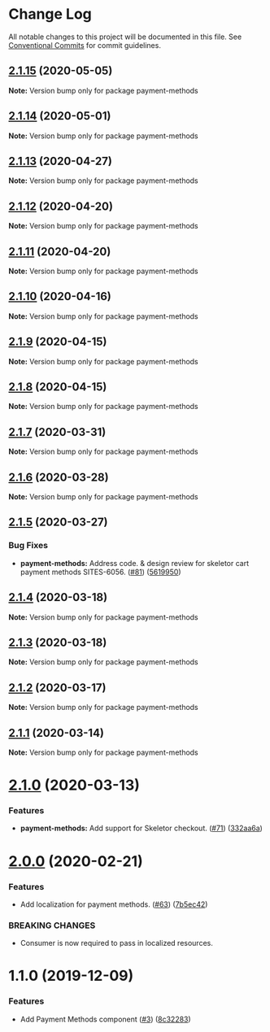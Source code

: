 # Change Log

All notable changes to this project will be documented in this file.
See [Conventional Commits](https://conventionalcommits.org) for commit guidelines.

## [2.1.15](https://git.faithlife.dev/Logos/FaithlifeEquipment/compare/payment-methods@2.1.14...payment-methods@2.1.15) (2020-05-05)

**Note:** Version bump only for package payment-methods





## [2.1.14](https://git.faithlife.dev/Logos/FaithlifeEquipment/compare/payment-methods@2.1.13...payment-methods@2.1.14) (2020-05-01)

**Note:** Version bump only for package payment-methods





## [2.1.13](https://git.faithlife.dev/Logos/FaithlifeEquipment/compare/payment-methods@2.1.12...payment-methods@2.1.13) (2020-04-27)

**Note:** Version bump only for package payment-methods





## [2.1.12](https://git.faithlife.dev/Logos/FaithlifeEquipment/compare/payment-methods@2.1.11...payment-methods@2.1.12) (2020-04-20)

**Note:** Version bump only for package payment-methods





## [2.1.11](https://git.faithlife.dev/Logos/FaithlifeEquipment/compare/payment-methods@2.1.10...payment-methods@2.1.11) (2020-04-20)

**Note:** Version bump only for package payment-methods





## [2.1.10](https://git.faithlife.dev/Logos/FaithlifeEquipment/compare/payment-methods@2.1.9...payment-methods@2.1.10) (2020-04-16)

**Note:** Version bump only for package payment-methods





## [2.1.9](https://git.faithlife.dev/Logos/FaithlifeEquipment/compare/payment-methods@2.1.8...payment-methods@2.1.9) (2020-04-15)

**Note:** Version bump only for package payment-methods





## [2.1.8](https://git.faithlife.dev/Logos/FaithlifeEquipment/compare/payment-methods@2.1.7...payment-methods@2.1.8) (2020-04-15)

**Note:** Version bump only for package payment-methods





## [2.1.7](https://git.faithlife.dev/Logos/FaithlifeEquipment/compare/payment-methods@2.1.6...payment-methods@2.1.7) (2020-03-31)

**Note:** Version bump only for package payment-methods





## [2.1.6](https://git.faithlife.dev/Logos/FaithlifeEquipment/compare/payment-methods@2.1.5...payment-methods@2.1.6) (2020-03-28)

**Note:** Version bump only for package payment-methods





## [2.1.5](https://git.faithlife.dev/Logos/FaithlifeEquipment/compare/payment-methods@2.1.4...payment-methods@2.1.5) (2020-03-27)


### Bug Fixes

* **payment-methods:** Address code. & design review for skeletor cart payment methods SITES-6056. ([#81](https://git.faithlife.dev/Logos/FaithlifeEquipment/issues/81)) ([5619950](https://git.faithlife.dev/Logos/FaithlifeEquipment/commits/5619950174d9b13f0cb72495efb5bb592061ffed))





## [2.1.4](https://git.faithlife.dev/Logos/FaithlifeEquipment/compare/payment-methods@2.1.3...payment-methods@2.1.4) (2020-03-18)

**Note:** Version bump only for package payment-methods





## [2.1.3](https://git.faithlife.dev/Logos/FaithlifeEquipment/compare/payment-methods@2.1.2...payment-methods@2.1.3) (2020-03-18)

**Note:** Version bump only for package payment-methods





## [2.1.2](https://git.faithlife.dev/Logos/FaithlifeEquipment/compare/payment-methods@2.1.1...payment-methods@2.1.2) (2020-03-17)

**Note:** Version bump only for package payment-methods





## [2.1.1](https://git.faithlife.dev/Logos/FaithlifeEquipment/compare/payment-methods@2.1.0...payment-methods@2.1.1) (2020-03-14)

**Note:** Version bump only for package payment-methods





# [2.1.0](https://git.faithlife.dev/Logos/FaithlifeEquipment/compare/payment-methods@2.0.0...payment-methods@2.1.0) (2020-03-13)


### Features

* **payment-methods:** Add support for Skeletor checkout. ([#71](https://git.faithlife.dev/Logos/FaithlifeEquipment/issues/71)) ([332aa6a](https://git.faithlife.dev/Logos/FaithlifeEquipment/commits/332aa6a4b526e66821878a6d17bcfc22c9238d17))





# [2.0.0](https://git.faithlife.dev/Logos/FaithlifeEquipment/compare/payment-methods@1.1.0...payment-methods@2.0.0) (2020-02-21)


### Features

* Add localization for payment methods. ([#63](https://git.faithlife.dev/Logos/FaithlifeEquipment/issues/63)) ([7b5ec42](https://git.faithlife.dev/Logos/FaithlifeEquipment/commits/7b5ec42f31efdf5091a2b51072aac1c314c8e957))


### BREAKING CHANGES

* Consumer is now required to pass in localized resources.





# 1.1.0 (2019-12-09)


### Features

* Add Payment Methods component  ([#3](https://git.faithlife.dev/Logos/FaithlifeEquipment/issues/3)) ([8c32283](https://git.faithlife.dev/Logos/FaithlifeEquipment/commits/8c32283a0881f2656180a64af945fd37e992dab4))
